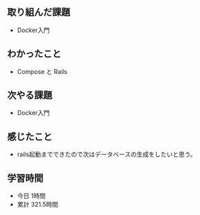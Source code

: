 ## 取り組んだ課題
- Docker入門
## わかったこと
- Compose と Rails
## 次やる課題
- Docker入門
## 感じたこと
- rails起動までできたので次はデータベースの生成をしたいと思う。
## 学習時間
- 今日 1時間
- 累計 321.5時間
